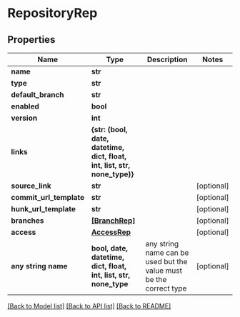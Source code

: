 # RepositoryRep


## Properties
Name | Type | Description | Notes
------------ | ------------- | ------------- | -------------
**name** | **str** |  | 
**type** | **str** |  | 
**default_branch** | **str** |  | 
**enabled** | **bool** |  | 
**version** | **int** |  | 
**links** | **{str: (bool, date, datetime, dict, float, int, list, str, none_type)}** |  | 
**source_link** | **str** |  | [optional] 
**commit_url_template** | **str** |  | [optional] 
**hunk_url_template** | **str** |  | [optional] 
**branches** | [**[BranchRep]**](BranchRep.md) |  | [optional] 
**access** | [**AccessRep**](AccessRep.md) |  | [optional] 
**any string name** | **bool, date, datetime, dict, float, int, list, str, none_type** | any string name can be used but the value must be the correct type | [optional]

[[Back to Model list]](../README.md#documentation-for-models) [[Back to API list]](../README.md#documentation-for-api-endpoints) [[Back to README]](../README.md)



